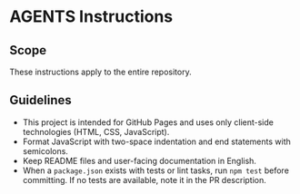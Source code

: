 # AGENTS Instructions

## Scope
These instructions apply to the entire repository.

## Guidelines
- This project is intended for GitHub Pages and uses only client-side technologies (HTML, CSS, JavaScript).
- Format JavaScript with two-space indentation and end statements with semicolons.
- Keep README files and user-facing documentation in English.
- When a `package.json` exists with tests or lint tasks, run `npm test` before committing. If no tests are available, note it in the PR description.
